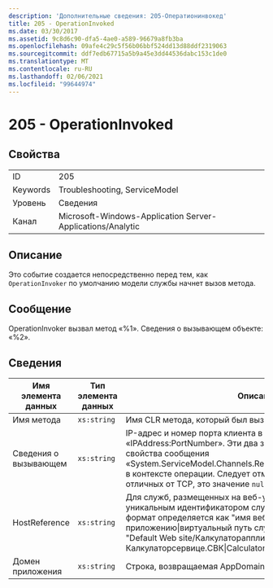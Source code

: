 ```yaml
---
description: 'Дополнительные сведения: 205-Оператионинвокед'
title: 205 - OperationInvoked
ms.date: 03/30/2017
ms.assetid: 9c8d6c90-dfa5-4ae0-a589-96679a8fb3ba
ms.openlocfilehash: 09afe4c29c5f56b06bbf524dd13d88ddf2319063
ms.sourcegitcommit: ddf7edb67715a5b9a45e3dd44536dabc153c1de0
ms.translationtype: MT
ms.contentlocale: ru-RU
ms.lasthandoff: 02/06/2021
ms.locfileid: "99644974"
---
```

# <a name="205---operationinvoked"></a>205 - OperationInvoked

## <a name="properties"></a>Свойства  
  
|||  
|-|-|  
|ID|205|  
|Keywords|Troubleshooting, ServiceModel|  
|Уровень|Сведения|  
|Канал|Microsoft-Windows-Application Server-Applications/Analytic|  
  
## <a name="description"></a>Описание  

 Это событие создается непосредственно перед тем, как `OperationInvoker` по умолчанию модели службы начнет вызов метода.  
  
## <a name="message"></a>Сообщение  

 OperationInvoker вызвал метод «%1». Сведения о вызывающем объекте: «%2».  
  
## <a name="details"></a>Сведения  
  
|Имя элемента данных|Тип элемента данных|Описание|  
|--------------------|--------------------|-----------------|  
|Имя метода|`xs:string`|Имя CLR метода, который был вызван `OperationInvoker`.|  
|Сведения о вызывающем|`xs:string`|IP-адрес и номер порта клиента в формате «IPAddress:PortNumber». Эти два значения извлекаются из свойства сообщения «System.ServiceModel.Channels.RemoteEndpointMessageProperty» в контексте операции. Следует отметить, что для привязок, отличных от TCP, это значение `null`.|  
|HostReference|`xs:string`|Для служб, размещенных на веб-узле, это поле является уникальным идентификатором службы в веб-иерархии. Его формат определяется как "имя веб-сайта виртуальный путь к приложению&#124;виртуальный путь службы&#124;ServiceName". Пример: "Default Web site/Калкулатораппликатион&#124;/Калкулаторсервице.СВК&#124;CalculatorService".|  
|Домен приложения|`xs:string`|Строка, возвращаемая AppDomain.CurrentDomain.FriendlyName.|
